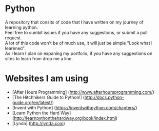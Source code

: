 # Python
A repository that consits of code that I have written on my journey of learning python.  
Feel free to sumbit issues if you have any suggestions, or submit a pull request.  
A lot of this code won't be of much use, it will just be simple "Look what I learened".  
As I learn I plan on expaning my portfolio, if you have any suggestions on sites to learn from drop me a line.  

# Websites I am using
- [After Hours Programming] (http://www.afterhoursprogramming.com/)
- [The Hitchhikers Guide to Python!] (http://docs.python-guide.org/en/latest/)
- [Invent with Python] (https://inventwithpython.com/chapters/)
- [Learn Python the Hard Way] (http://learnpythonthehardway.org/book/index.html)
- [Lynda] (http://lynda.com)
